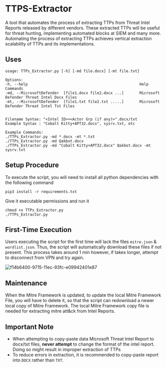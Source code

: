# TTPS-Extractor
A tool that automates the process of extracting TTPs from Threat Intel Reports released by different vendors. These extracted TTPs will be useful for threat hunting, implementing automated blocks at SIEM and many more. Automating the process of extracting TTPs achieves vertical extraction scalability of TTPs and its implementations.


## Uses
```
usage: TTPs_Extractor.py [-h] [-md file.docx] [-mt file.txt]

Options:
-h, --help                                                  Help Commands
-md, --MicrosoftDefender  [file1.docx file2.docx ...]       Microsoft Defender Threat Intel Docx Files
-mt, --MicrosoftDefender  [file1.txt file2.txt .....]       Microsoft Defender Threat Intel Txt Files


Filename Syntax: "<Intel ID>+<Actor Grp (if any)>".docx/txt
Example Syntax : "Cobalt Kitty+APT32.docx", sysrv.txt, etc

Example Commands:
./TTPs_Extractor.py -md *.docx -mt *.txt
./TTPs_Extractor.py -md Qakbot.docx
./TTPs_Extractor.py -md "Cobalt Kitty+APT32.docx" Qakbot.docx -mt sysrv.txt
```


## Setup Procedure

To execute the script, you will need to install all python dependencies with the following command
```
pip3 install -r requirements.txt
```

Give it executable permissions and run it
```
chmod +x TTPs_Extractor.py
./TTPs_Extractor.py
```


## First-Time Execution

Users executing the script for the first time will lack the files `mitre.json` & `wordlist.json`. Thus, the script will automatically download these files if not present. This process takes around 1 min however, if takes longer, attempt to disconnect from VPN and try again. 

![f14b6400-9715-11ec-93fc-e09942401e87](https://user-images.githubusercontent.com/62169971/155850262-a365893c-9dd6-45fe-a33a-d273166e37aa.png)


## Maintenance

When the Mitre Framework is updated, to update the local Mitre Framework File, you will have to delete it, so that the script can redownload a newer local copy of Mitre Framework. The local Mitre Framework copy file is needed for extracting mitre att&ck from Intel Reports.


## Important Note

- When attempting to copy-paste data Microsoft Threat Intel Report to docx/txt files, **never attempt** to change the format of the intel report. Doing so might result
in improper extraction of TTPs
- To reduce errors in extraction, it is recommended to copy-paste report into `DOCX` rather than `TXT`.
